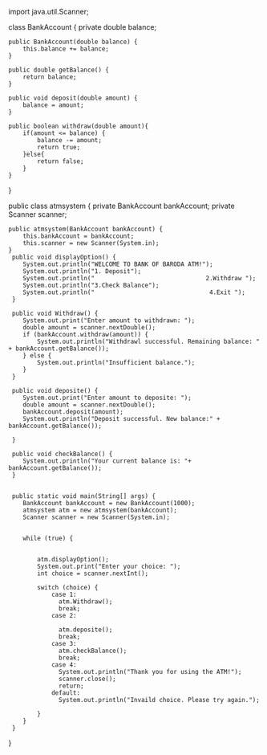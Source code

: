 import java.util.Scanner;

class BankAccount {
    private double balance;

    public BankAccount(double balance) {
        this.balance += balance;
    }

    public double getBalance() {
        return balance;
    }

    public void deposit(double amount) {
        balance = amount;
    }

    public boolean withdraw(double amount){
        if(amount <= balance) {
            balance -= amount;
            return true;
        }else{
            return false;
        }
    }
}

public class atmsystem {
    private BankAccount bankAccount;
    private Scanner scanner;


    public atmsystem(BankAccount bankAccount) {
        this.bankAccount = bankAccount;
        this.scanner = new Scanner(System.in);
    }
     public void displayOption() {
        System.out.println("WELCOME TO BANK OF BARODA ATM!");
        System.out.println("1. Deposit");
        System.out.println("                               2.Withdraw ");
        System.out.println("3.Check Balance");
        System.out.println("                                4.Exit ");
     }

     public void Withdraw() {
        System.out.print("Enter amount to withdrawn: ");
        double amount = scanner.nextDouble();
        if (bankAccount.withdraw(amount)) {
            System.out.println("Withdrawl successful. Remaining balance: " + bankAccount.getBalance());
        } else {
            System.out.println("Insufficient balance.");
        }
     }

     public void deposite() {
        System.out.print("Enter amount to deposite: ");
        double amount = scanner.nextDouble();
        bankAccount.deposit(amount);
        System.out.println("Deposit successful. New balance:" + bankAccount.getBalance());

     }

     public void checkBalance() {
        System.out.println("Your current balance is: "+ bankAccount.getBalance());
     }


     public static void main(String[] args) {
        BankAccount bankAccount = new BankAccount(1000);
        atmsystem atm = new atmsystem(bankAccount);
        Scanner scanner = new Scanner(System.in);


        while (true) {
            
        
            atm.displayOption();
            System.out.print("Enter your choice: ");
            int choice = scanner.nextInt();

            switch (choice) {
                case 1:
                  atm.Withdraw();
                  break;
                case 2:

                  atm.deposite();
                  break;
                case 3:
                  atm.checkBalance();
                  break;
                case 4:
                  System.out.println("Thank you for using the ATM!");
                  scanner.close();
                  return;
                default:
                  System.out.println("Invaild choice. Please try again.");

            }
        }
     }
}
 
